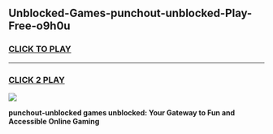 
## Unblocked-Games-punchout-unblocked-Play-Free-o9h0u
<h3>
<a href="https://premium76.site?title=punchout-unblocked&ref=18A1">CLICK TO PLAY</a></h3>
<hr>

<h3>
<a href="https://premium76.site?title=punchout-unblocked&ref=18A1">CLICK 2 PLAY</a>
  
</h3>

<a href="https://premium76.site?title=punchout-unblocked&ref=18A1"><img src="https://clearcache.store/games.png"></a>


**punchout-unblocked games unblocked: Your Gateway to Fun and Accessible Online Gaming**
